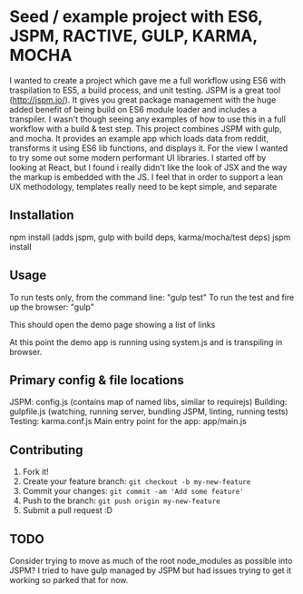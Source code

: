 # Seed / example project with ES6, JSPM, RACTIVE, GULP, KARMA, MOCHA

I wanted to create a project which gave me a full workflow using ES6 with traspilation
to ES5, a build process, and unit testing.
JSPM is a great tool (http://jspm.io/). It gives you great package management with the
huge added benefit of being build on ES6 module loader and includes a transpiler. I wasn't
though seeing any examples of how to use this in a full workflow with a build & test step.
This project combines JSPM with gulp, and mocha. It provides an example app which loads
data from reddit, transforms it using ES6 lib functions, and displays it.
For the view I wanted to try some out some modern performant UI libraries. I started off
by looking at React, but I found i really didn't like the look of JSX and the way the markup
is embedded with the JS. I feel that in order to support a lean UX methodology, templates
really need to be kept simple, and separate

## Installation

npm install (adds jspm, gulp with build deps, karma/mocha/test deps)
jspm install

## Usage

To run tests only, from the command line: "gulp test"
To run the test and fire up the browser: "gulp"

This should open the demo page showing a list of links

At this point the demo app is running using system.js and is transpiling in browser.

## Primary config & file locations

JSPM: config.js (contains map of named libs, similar to requirejs)
Building: gulpfile.js (watching, running server, bundling JSPM, linting, running tests)
Testing: karma.conf.js
Main entry point for the app: app/main.js

## Contributing

1. Fork it!
2. Create your feature branch: `git checkout -b my-new-feature`
3. Commit your changes: `git commit -am 'Add some feature'`
4. Push to the branch: `git push origin my-new-feature`
5. Submit a pull request :D

## TODO

Consider trying to move as much of the root node_modules as possible into
JSPM? I tried to have gulp managed by JSPM but had issues trying to get
it working so parked that for now.